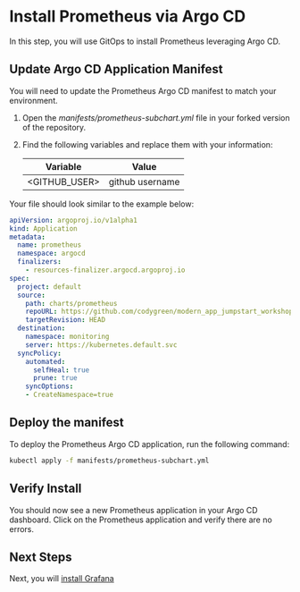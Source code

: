 # Install Prometheus via Argo CD

In this step, you will use GitOps to install Prometheus leveraging Argo CD.

## Update Argo CD Application Manifest

You will need to update the Prometheus Argo CD manifest to match your environment.  

1. Open the *manifests/prometheus-subchart.yml* file in your forked version of the repository.
2. Find the following variables and replace them with your information:

    | Variable        | Value           |
    |-----------------|-----------------|
    | <GITHUB_USER>   | github username |

Your file should look similar to the example below:

```yaml
apiVersion: argoproj.io/v1alpha1
kind: Application
metadata:
  name: prometheus
  namespace: argocd
  finalizers:
    - resources-finalizer.argocd.argoproj.io
spec:
  project: default
  source:
    path: charts/prometheus
    repoURL: https://github.com/codygreen/modern_app_jumpstart_workshop.git
    targetRevision: HEAD
  destination:
    namespace: monitoring
    server: https://kubernetes.default.svc
  syncPolicy:
    automated:
      selfHeal: true
      prune: true
    syncOptions:
    - CreateNamespace=true
```

## Deploy the manifest

To deploy the Prometheus Argo CD application, run the following command:

```bash
kubectl apply -f manifests/prometheus-subchart.yml
```

## Verify Install

You should now see a new Prometheus application in your Argo CD dashboard.  Click on the Prometheus application and verify there are no errors.

## Next Steps

Next, you will [install Grafana](install_grafana.md)
